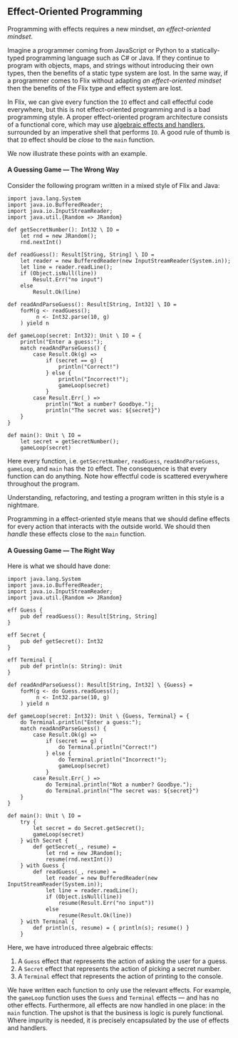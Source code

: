 ## Effect-Oriented Programming

Programming with effects requires a new mindset, _an effect-oriented mindset_.

Imagine a programmer coming from JavaScript or Python to a statically-typed
programming language such as C# or Java. If they continue to program with
objects, maps, and strings without introducing their own types, then the
benefits of a static type system are lost. In the same way, if a programmer
comes to Flix without adapting _an effect-oriented mindset_ then the benefits of
the Flix type and effect system are lost.

In Flix, we can give every function the `IO` effect and call effectful code
everywhere, but this is not effect-oriented programming and is a bad programming
style. A proper effect-oriented program architecture consists of a functional
core, which may use [algebraic effects and handlers](./effects-and-handlers.md),
surrounded by an imperative shell that performs `IO`. A good rule of thumb is
that `IO` effect should be _close_ to the `main` function.

We now illustrate these points with an example.

#### A Guessing Game &mdash; The Wrong Way

Consider the following program written in a mixed style of Flix and Java:

```flix
import java.lang.System
import java.io.BufferedReader;
import java.io.InputStreamReader;
import java.util.{Random => JRandom}

def getSecretNumber(): Int32 \ IO = 
    let rnd = new JRandom();
    rnd.nextInt()

def readGuess(): Result[String, String] \ IO = 
    let reader = new BufferedReader(new InputStreamReader(System.in));
    let line = reader.readLine();
    if (Object.isNull(line)) 
        Result.Err("no input")
    else 
        Result.Ok(line)

def readAndParseGuess(): Result[String, Int32] \ IO = 
    forM(g <- readGuess(); 
         n <- Int32.parse(10, g)
    ) yield n

def gameLoop(secret: Int32): Unit \ IO = {
    println("Enter a guess:");
    match readAndParseGuess() {
        case Result.Ok(g) => 
            if (secret == g) {
                println("Correct!")
            } else {
                println("Incorrect!");
                gameLoop(secret)
            }
        case Result.Err(_) => 
            println("Not a number? Goodbye.");
            println("The secret was: ${secret}")
    }
}

def main(): Unit \ IO = 
    let secret = getSecretNumber();
    gameLoop(secret)

```

Here every function, i.e. `getSecretNumber`, `readGuess`, `readAndParseGuess`,
`gameLoop`, and `main` has the `IO` effect. The consequence is that every
function can do anything. Note how effectful code is scattered everywhere
throughout the program. 

Understanding, refactoring, and testing a program written in this style is a
nightmare. 

Programming in a effect-oriented style means that we should define effects for
every action that interacts with the outside world. We should then _handle_
these effects close to the `main` function.

#### A Guessing Game &mdash; The Right Way

Here is what we should have done:

```flix
import java.lang.System
import java.io.BufferedReader;
import java.io.InputStreamReader;
import java.util.{Random => JRandom}

eff Guess {
    pub def readGuess(): Result[String, String]
}

eff Secret {
    pub def getSecret(): Int32
}

eff Terminal {
    pub def println(s: String): Unit    
}

def readAndParseGuess(): Result[String, Int32] \ {Guess} = 
    forM(g <- do Guess.readGuess(); 
         n <- Int32.parse(10, g)
    ) yield n

def gameLoop(secret: Int32): Unit \ {Guess, Terminal} = {
    do Terminal.println("Enter a guess:");
    match readAndParseGuess() {
        case Result.Ok(g) => 
            if (secret == g) {
                do Terminal.println("Correct!")
            } else {
                do Terminal.println("Incorrect!");
                gameLoop(secret)
            }
        case Result.Err(_) => 
            do Terminal.println("Not a number? Goodbye.");
            do Terminal.println("The secret was: ${secret}")
    }
}

def main(): Unit \ IO = 
    try {
        let secret = do Secret.getSecret();
        gameLoop(secret)
    } with Secret {
        def getSecret(_, resume) = 
            let rnd = new JRandom();
            resume(rnd.nextInt())
    } with Guess {
        def readGuess(_, resume) = 
            let reader = new BufferedReader(new InputStreamReader(System.in));
            let line = reader.readLine();
            if (Object.isNull(line)) 
                resume(Result.Err("no input"))
            else 
                resume(Result.Ok(line))
    } with Terminal {
        def println(s, resume) = { println(s); resume() }
    }
```

Here, we have introduced three algebraic effects: 

1. A `Guess` effect that represents the action of asking the user for a guess.
2. A `Secret` effect that represents the action of picking a secret number. 
3. A `Terminal` effect that represents the action of printing to the console.

We have written each function to only use the relevant effects. For example, the
`gameLoop` function uses the `Guess` and `Terminal` effects &mdash; and has no
other effects. Furthermore, all effects are now handled in one place: in the
`main` function. The upshot is that the business is logic is purely functional.
Where impurity is needed, it is precisely encapsulated by the use of effects and
handlers.
